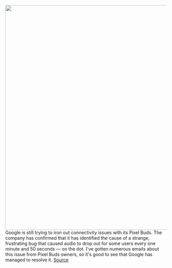 <img src='https://cdn.vox-cdn.com/thumbor/8VzeJ4YcA5lKFErAEullz2Bywho=/0x0:2040x1360/1200x800/filters:focal(866x485:1192x811)/cdn.vox-cdn.com/uploads/chorus_image/image/67427219/bfarsace_200424_3992_0006.0.0.jpg' width='700px' /><br/>
Google is still trying to iron out connectivity issues with its Pixel Buds. The company has confirmed that it has identified the cause of a strange, frustrating bug that caused audio to drop out for some users every one minute and 50 seconds — on the dot. I've gotten numerous emails about this issue from Pixel Buds owners, so it's good to see that Google has managed to resolve it.
<a href='https://www.theverge.com/2020/9/17/21444306/google-fixes-pixel-buds-1-50-audio-dropout-bug'> Source <a/>
